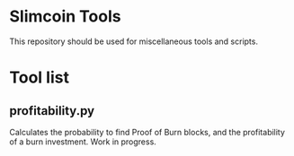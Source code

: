 # Slimcoin Tools

This repository should be used for miscellaneous tools and scripts.

# Tool list
## profitability.py

Calculates the probability to find Proof of Burn blocks, and the profitability of a burn investment. Work in progress.
